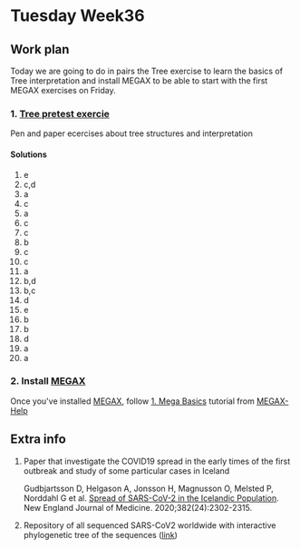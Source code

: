# Tuesday Week36

## Work plan

Today we are going to do in pairs the Tree exercise to learn the basics of Tree interpretation and install MEGAX to be able to start with the first MEGAX exercises on Friday.

### 1. [Tree pretest exercie](pretest.pdf)

Pen and paper ecercises about tree structures and interpretation

#### Solutions

1.  e
2.  c,d
3.  a
4.  c
5.  a
6.  c
7.  c
8.  b
9.  c
10. c
11. a
12. b,d
13. b,c
14. d
15. e
16. b
17. b
18. d
19. a
20. a

### 2. Install [MEGAX](https://www.megasoftware.net)

Once you've installed [MEGAX](https://www.megasoftware.net), follow [1. Mega Basics](https://www.megasoftware.net/web_help_10/index.htm#t=Part_I_Getting_Started%2FA_Walk_Through_MEGA%2FMEGA_Basics.htm) tutorial from [MEGAX-Help](https://www.megasoftware.net/web_help_10/index.htm#t=Introduction.htm)

## Extra info

1. Paper that investigate the COVID19 spread in the early times of the first outbreak and study of some particular cases in Iceland

    Gudbjartsson D, Helgason A, Jonsson H, Magnusson O, Melsted P, Norddahl G et al. [Spread of SARS-CoV-2 in the Icelandic Population](https://www.nejm.org/doi/full/10.1056/NEJMoa2006100). New England Journal of Medicine. 2020;382(24):2302-2315.

2. Repository of all sequenced SARS-CoV2 worldwide with interactive phylogenetic tree of the sequences ([link](https://nextstrain.org/ncov/global))
